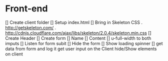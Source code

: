 # Front-end 

[] Create client folder 
[] Setup index.html 
[] Bring in Skeleton CSS
    . http://getskeleton.com/
    . http://cdnjs.cloudflare.com/ajax/libs/skeleton/2.0.4/skeleton.min.css
[] Create Header 
[] Create form
    [] Name
    [] Content
    [] u-full-width to both imputs
[] Listen for form subit 
[] Hide the form
[] Show loading spinner
[] get data from form and log it 
    get user input on the Client 
    hide/Show elements on client 